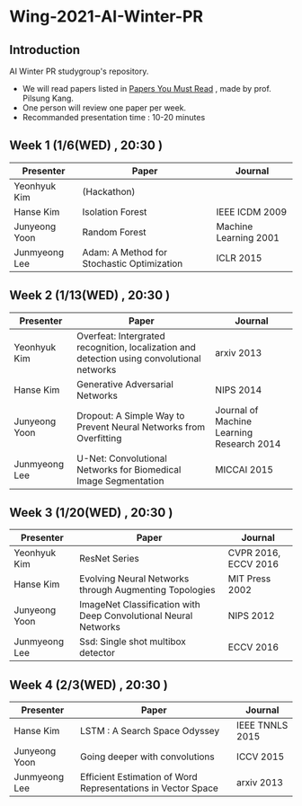 # Wing-2021-AI-Winter-PR

## Introduction

AI Winter PR studygroup's repository. 

- We will read papers listed in [Papers You Must Read](https://www.notion.so/c3b3474d18ef4304b23ea360367a5137?v=5d763ad5773f44eb950f49de7d7671bd) , made by prof. Pilsung Kang.
- One person will review one paper per week.
- Recommanded presentation time : 10-20 minutes



## Week 1 (1/6(WED) , 20:30 )

| Presenter | Paper | Journal|
| --------- | ---- | -------|
| Yeonhyuk Kim |  (Hackathon)    | |
| Hanse Kim |  Isolation Forest    | IEEE ICDM 2009|
| Junyeong Yoon |   Random Forest   | Machine Learning 2001 | 
| Junmyeong Lee | Adam: A Method for Stochastic Optimization | ICLR 2015 |


## Week 2 (1/13(WED) , 20:30 )

| Presenter | Paper | Journal|
| --------- | ---- | -------|
| Yeonhyuk Kim |  Overfeat: Intergrated recognition, localization and detection using convolutional networks   | arxiv 2013|
| Hanse Kim |  Generative Adversarial Networks   | NIPS 2014 |
| Junyeong Yoon |  Dropout: A Simple Way to Prevent Neural Networks from Overfitting   | Journal of Machine Learning Research 2014| 
| Junmyeong Lee | U-Net: Convolutional Networks for Biomedical Image Segmentation | MICCAI 2015 |

## Week 3 (1/20(WED) , 20:30 )

| Presenter | Paper | Journal|
| --------- | ---- | -------|
| Yeonhyuk Kim |  ResNet Series  | CVPR 2016, ECCV 2016 |
| Hanse Kim |  Evolving Neural Networks through Augmenting Topologies   | MIT Press 2002 |
| Junyeong Yoon |  ImageNet Classification with Deep Convolutional Neural Networks   | NIPS 2012 | 
| Junmyeong Lee | Ssd: Single shot multibox detector | ECCV 2016 |

## Week 4 (2/3(WED) , 20:30 )

| Presenter | Paper | Journal|
| --------- | ---- | -------|
| Hanse Kim |  LSTM : A Search Space Odyssey   | IEEE TNNLS 2015 |
| Junyeong Yoon |  Going deeper with convolutions   | ICCV 2015 | 
| Junmyeong Lee | Efficient Estimation of Word Representations in Vector Space | arxiv 2013|




